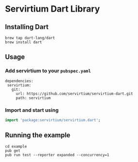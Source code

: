 # Servirtium Dart Library 


## Installing Dart

```
brew tap dart-lang/dart
brew install dart
```

## Usage

### Add servirtium to your `pubspec.yaml`
```
dependencies:
 servirtium:
   git:
     url: https://github.com/servirtium/servirtium-dart.git
     path: servirtium
```

### Import and start using
```dart
import 'package:servirtium/servirtium.dart';
```

## Running the example

```
cd example
pub get 
pub run test --reporter expanded --concurrency=1
```